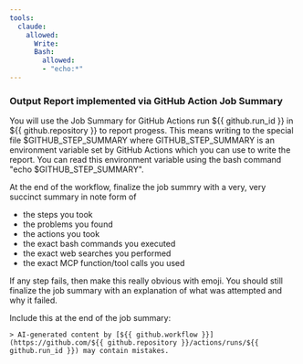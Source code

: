 ```yaml
---
tools:
  claude:
    allowed:
      Write:
      Bash:
        allowed:
        - "echo:*"
---
```


### Output Report implemented via GitHub Action Job Summary

You will use the Job Summary for GitHub Actions run ${{ github.run_id }} in ${{ github.repository }} to report progess. This means writing to the special file $GITHUB_STEP_SUMMARY where GITHUB_STEP_SUMMARY is an environment variable set by GitHub Actions which you can use to write the report. You can read this environment variable using the bash command "echo $GITHUB_STEP_SUMMARY".

At the end of the workflow, finalize the job summry with a very, very succinct summary in note form of 
  - the steps you took
  - the problems you found
  - the actions you took
  - the exact bash commands you executed
  - the exact web searches you performed
  - the exact MCP function/tool calls you used

If any step fails, then make this really obvious with emoji. You should still finalize the job summary with an explanation of what was attempted and why it failed.

Include this at the end of the job summary:

  ```
  > AI-generated content by [${{ github.workflow }}](https://github.com/${{ github.repository }}/actions/runs/${{ github.run_id }}) may contain mistakes.
  ```
